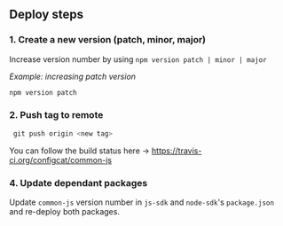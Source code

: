## Deploy steps


### 1. Create a new version (patch, minor, major)
Increase version number by using `npm version patch | minor | major`

 *Example: increasing patch version* 
```PowerShell
npm version patch
```

### 2. Push tag to remote
 ```PowerShell
  git push origin <new tag>
 ```

You can follow the build status here -> https://travis-ci.org/configcat/common-js

### 4. Update dependant packages
Update `common-js` version number in `js-sdk` and `node-sdk`'s `package.json` and re-deploy both packages.